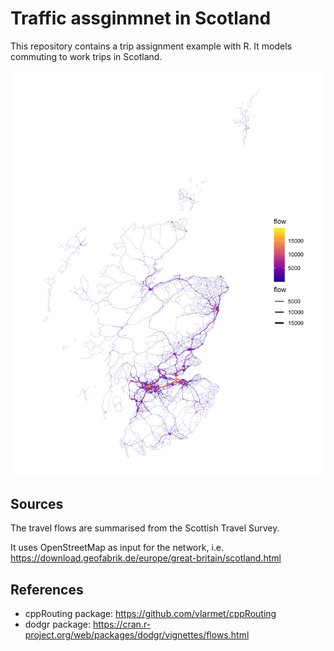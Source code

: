 # Traffic assginmnet in Scotland


This repository contains a trip assignment example with R. It models commuting to work trips in Scotland.

![Traffic assignment in Scoland - All-or-nothing approach](./output/scotland_assignment.jpg)

## Sources

The travel flows are summarised from the Scottish Travel Survey.

It uses OpenStreetMap as input for the network, i.e. https://download.geofabrik.de/europe/great-britain/scotland.html

## References

* cppRouting package: <https://github.com/vlarmet/cppRouting>
* dodgr package: <https://cran.r-project.org/web/packages/dodgr/vignettes/flows.html>
